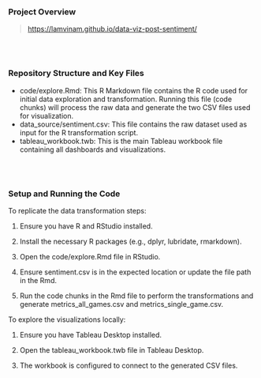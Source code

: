 ### Project Overview
>https://lamvinam.github.io/data-viz-post-sentiment/

<br><br>

### Repository Structure and Key Files
- code/explore.Rmd: This R Markdown file contains the R code used for initial data exploration and transformation. Running this file (code chunks) will process the raw data and generate the two CSV files used for visualization.
- data_source/sentiment.csv: This file contains the raw dataset used as input for the R transformation script.
- tableau_workbook.twb: This is the main Tableau workbook file containing all dashboards and visualizations.
  
<br><br>

### Setup and Running the Code

To replicate the data transformation steps:

1. Ensure you have R and RStudio installed.

2. Install the necessary R packages (e.g., dplyr, lubridate, rmarkdown).

3. Open the code/explore.Rmd file in RStudio.

4. Ensure sentiment.csv is in the expected location or update the file path in the Rmd.

5. Run the code chunks in the Rmd file to perform the transformations and generate metrics_all_games.csv and metrics_single_game.csv.

To explore the visualizations locally:

1. Ensure you have Tableau Desktop installed.

2. Open the tableau_workbook.twb file in Tableau Desktop.

3. The workbook is configured to connect to the generated CSV files.
